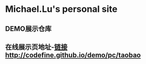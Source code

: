 # Michael.Lu's personal site
## DEMO展示仓库
## 在线展示页地址-[链接http://codefine.github.io/demo/pc/taobao](http://codefine.github.io)

